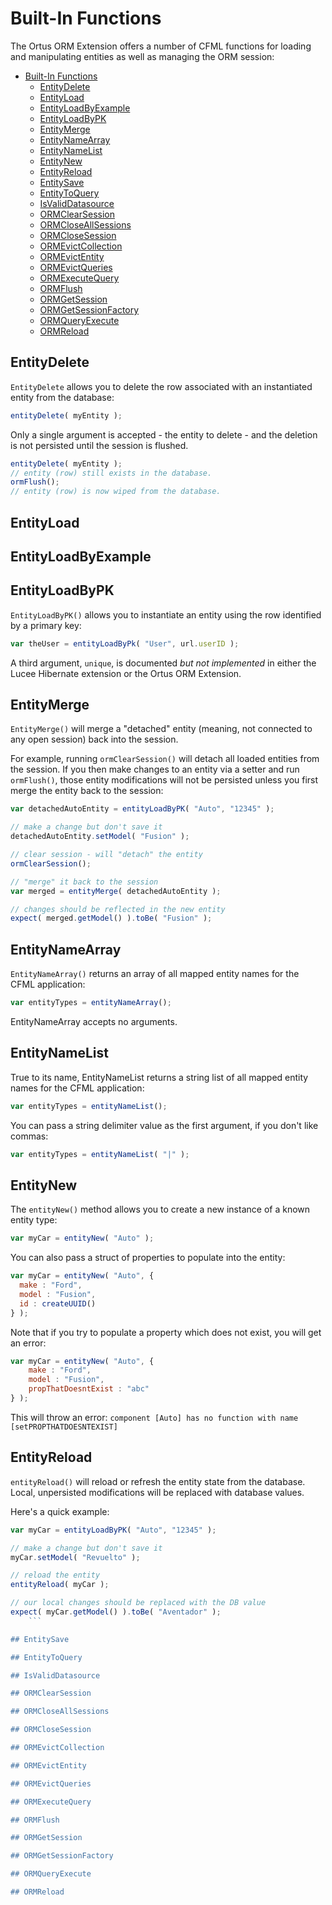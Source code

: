 # Built-In Functions

The Ortus ORM Extension offers a number of CFML functions for loading and manipulating entities as well as managing the ORM session:

* [Built-In Functions](#built-in-functions)
  * [EntityDelete](#entitydelete)
  * [EntityLoad](#entityload)
  * [EntityLoadByExample](#entityloadbyexample)
  * [EntityLoadByPK](#entityloadbypk)
  * [EntityMerge](#entitymerge)
  * [EntityNameArray](#entitynamearray)
  * [EntityNameList](#entitynamelist)
  * [EntityNew](#entitynew)
  * [EntityReload](#entityreload)
  * [EntitySave](#entitysave)
  * [EntityToQuery](#entitytoquery)
  * [IsValidDatasource](#isvaliddatasource)
  * [ORMClearSession](#ormclearsession)
  * [ORMCloseAllSessions](#ormcloseallsessions)
  * [ORMCloseSession](#ormclosesession)
  * [ORMEvictCollection](#ormevictcollection)
  * [ORMEvictEntity](#ormevictentity)
  * [ORMEvictQueries](#ormevictqueries)
  * [ORMExecuteQuery](#ormexecutequery)
  * [ORMFlush](#ormflush)
  * [ORMGetSession](#ormgetsession)
  * [ORMGetSessionFactory](#ormgetsessionfactory)
  * [ORMQueryExecute](#ormqueryexecute)
  * [ORMReload](#ormreload)

## EntityDelete

`EntityDelete` allows you to delete the row associated with an instantiated entity from the database:

```js
entityDelete( myEntity );
```

Only a single argument is accepted - the entity to delete - and the deletion is not persisted until the session is flushed.

```js
entityDelete( myEntity );
// entity (row) still exists in the database.
ormFlush();
// entity (row) is now wiped from the database.
```

## EntityLoad

## EntityLoadByExample

## EntityLoadByPK

`EntityLoadByPK()` allows you to instantiate an entity using the row identified by a primary key:

```js
var theUser = entityLoadByPk( "User", url.userID );
```

A third argument, `unique`, is documented *but not implemented* in either the Lucee Hibernate extension or the Ortus ORM Extension.

## EntityMerge

`EntityMerge()` will merge a "detached" entity (meaning, not connected to any open session) back into the session.

For example, running `ormClearSession()` will detach all loaded entities from the session. If you then make changes to an entity via a setter and run `ormFlush()`, those entity modifications will not be persisted unless you first merge the entity back to the session:

```js
var detachedAutoEntity = entityLoadByPK( "Auto", "12345" );

// make a change but don't save it
detachedAutoEntity.setModel( "Fusion" );

// clear session - will "detach" the entity
ormClearSession();

// "merge" it back to the session
var merged = entityMerge( detachedAutoEntity );

// changes should be reflected in the new entity
expect( merged.getModel() ).toBe( "Fusion" );
```

## EntityNameArray

`EntityNameArray()` returns an array of all mapped entity names for the CFML application:

```js
var entityTypes = entityNameArray();
```

EntityNameArray accepts no arguments.

## EntityNameList

True to its name, EntityNameList returns a string list of all mapped entity names for the CFML application:

```js
var entityTypes = entityNameList();
```

You can pass a string delimiter value as the first argument, if you don't like commas:

```js
var entityTypes = entityNameList( "|" );
```

## EntityNew

The `entityNew()` method allows you to create a new instance of a known entity type:

```js
var myCar = entityNew( "Auto" );
```

You can also pass a struct of properties to populate into the entity:

```js
var myCar = entityNew( "Auto", {
  make : "Ford",
  model : "Fusion",
  id : createUUID()
} );
```

Note that if you try to populate a property which does not exist, you will get an error:

```js
var myCar = entityNew( "Auto", {
    make : "Ford",
    model : "Fusion",
    propThatDoesntExist : "abc"
} );
```

This will throw an error: `component [Auto] has no function with name [setPROPTHATDOESNTEXIST]`

## EntityReload

`entityReload()` will reload or refresh the entity state from the database. Local, unpersisted modifications will be replaced with database values.

Here's a quick example:

```js
var myCar = entityLoadByPK( "Auto", "12345" );

// make a change but don't save it
myCar.setModel( "Revuelto" );

// reload the entity
entityReload( myCar );

// our local changes should be replaced with the DB value
expect( myCar.getModel() ).toBe( "Aventador" );
    ```

## EntitySave

## EntityToQuery

## IsValidDatasource

## ORMClearSession

## ORMCloseAllSessions

## ORMCloseSession

## ORMEvictCollection

## ORMEvictEntity

## ORMEvictQueries

## ORMExecuteQuery

## ORMFlush

## ORMGetSession

## ORMGetSessionFactory

## ORMQueryExecute

## ORMReload
